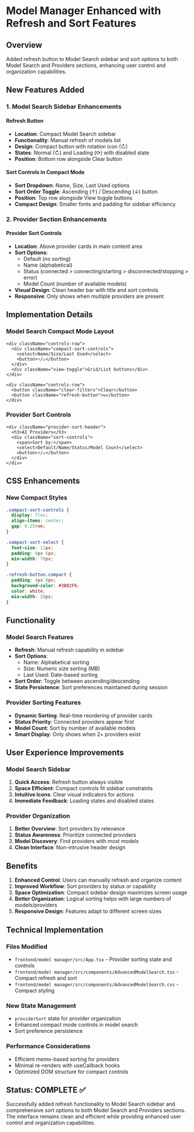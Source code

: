 # Model Manager Enhanced with Refresh and Sort Features

## Overview
Added refresh button to Model Search sidebar and sort options to both Model Search and Providers sections, enhancing user control and organization capabilities.

## New Features Added

### 1. Model Search Sidebar Enhancements

#### Refresh Button
- **Location**: Compact Model Search sidebar
- **Functionality**: Manual refresh of models list
- **Design**: Compact button with rotation icon (↻)
- **States**: Normal (↻) and Loading (⟳) with disabled state
- **Position**: Bottom row alongside Clear button

#### Sort Controls in Compact Mode
- **Sort Dropdown**: Name, Size, Last Used options
- **Sort Order Toggle**: Ascending (↑) / Descending (↓) button
- **Position**: Top row alongside View toggle buttons
- **Compact Design**: Smaller fonts and padding for sidebar efficiency

### 2. Provider Section Enhancements

#### Provider Sort Controls
- **Location**: Above provider cards in main content area
- **Sort Options**:
  - Default (no sorting)
  - Name (alphabetical)
  - Status (connected > connecting/starting > disconnected/stopping > error)
  - Model Count (number of available models)
- **Visual Design**: Clean header bar with title and sort controls
- **Responsive**: Only shows when multiple providers are present

## Implementation Details

### Model Search Compact Mode Layout
```tsx
<div className="controls-row">
  <div className="compact-sort-controls">
    <select>Name/Size/Last Used</select>
    <button>↑/↓</button>
  </div>
  <div className="view-toggle">Grid/List buttons</div>
</div>

<div className="controls-row">
  <button className="clear-filters">Clear</button>
  <button className="refresh-button">↻</button>
</div>
```

### Provider Sort Controls
```tsx
<div className="provider-sort-header">
  <h3>AI Providers</h3>
  <div className="sort-controls">
    <span>Sort by:</span>
    <select>Default/Name/Status/Model Count</select>
    <button>↑/↓</button>
  </div>
</div>
```

## CSS Enhancements

### New Compact Styles
```css
.compact-sort-controls {
  display: flex;
  align-items: center;
  gap: 0.25rem;
}

.compact-sort-select {
  font-size: 11px;
  padding: 4px 6px;
  min-width: 70px;
}

.refresh-button.compact {
  padding: 4px 8px;
  background-color: #3B82F6;
  color: white;
  min-width: 28px;
}
```

## Functionality

### Model Search Features
- **Refresh**: Manual refresh capability in sidebar
- **Sort Options**: 
  - Name: Alphabetical sorting
  - Size: Numeric size sorting (MB)
  - Last Used: Date-based sorting
- **Sort Order**: Toggle between ascending/descending
- **State Persistence**: Sort preferences maintained during session

### Provider Sorting Features
- **Dynamic Sorting**: Real-time reordering of provider cards
- **Status Priority**: Connected providers appear first
- **Model Count**: Sort by number of available models
- **Smart Display**: Only shows when 2+ providers exist

## User Experience Improvements

### Model Search Sidebar
1. **Quick Access**: Refresh button always visible
2. **Space Efficient**: Compact controls fit sidebar constraints
3. **Intuitive Icons**: Clear visual indicators for actions
4. **Immediate Feedback**: Loading states and disabled states

### Provider Organization
1. **Better Overview**: Sort providers by relevance
2. **Status Awareness**: Prioritize connected providers
3. **Model Discovery**: Find providers with most models
4. **Clean Interface**: Non-intrusive header design

## Benefits

1. **Enhanced Control**: Users can manually refresh and organize content
2. **Improved Workflow**: Sort providers by status or capability
3. **Space Optimization**: Compact sidebar design maximizes screen usage
4. **Better Organization**: Logical sorting helps with large numbers of models/providers
5. **Responsive Design**: Features adapt to different screen sizes

## Technical Implementation

### Files Modified
- `frontend/model manager/src/App.tsx` - Provider sorting state and controls
- `frontend/model manager/src/components/AdvancedModelSearch.tsx` - Compact refresh and sort
- `frontend/model manager/src/components/AdvancedModelSearch.css` - Compact styling

### New State Management
- `providerSort` state for provider organization
- Enhanced compact mode controls in model search
- Sort preference persistence

### Performance Considerations
- Efficient memo-based sorting for providers
- Minimal re-renders with useCallback hooks
- Optimized DOM structure for compact controls

## Status: COMPLETE ✅

Successfully added refresh functionality to Model Search sidebar and comprehensive sort options to both Model Search and Providers sections. The interface remains clean and efficient while providing enhanced user control and organization capabilities.
